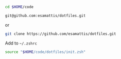 
```sh
cd $HOME/code
```

```sh
git@github.com:esamattis/dotfiles.git
```
or

```sh
git clone https://github.com/esamattis/dotfiles.git
```

Add to `~/.zshrc`

```sh
source "$HOME/code/dotfiles/init.zsh"
```